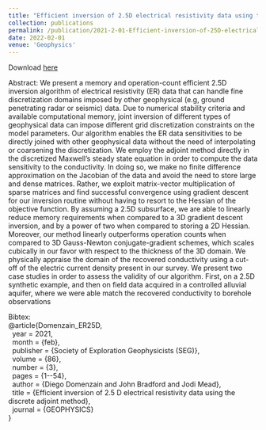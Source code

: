 ```yaml
---
title: "Efficient inversion of 2.5D electrical resistivity data using the discrete adjoint method"
collection: publications
permalink: /publication/2021-2-01-Efficient-inversion-of-25D-electrical-resistivity-data-using-the-discrete-adjoint-method
date: 2022-02-01
venue: 'Geophysics'
---
```


Download [here](https://jodimead.github.io/files/papers/E-25DR.pdf)

Abstract: 
We present a memory and operation-count efficient 2.5D inversion algorithm of electrical
resistivity (ER) data that can handle fine discretization domains imposed by other geophysical (e.g, ground penetrating radar or seismic) data. Due to numerical stability criteria and
available computational memory, joint inversion of different types of geophysical data can
impose different grid discretization constraints on the model parameters. Our algorithm
enables the ER data sensitivities to be directly joined with other geophysical data without
the need of interpolating or coarsening the discretization. We employ the adjoint method
directly in the discretized Maxwell’s steady state equation in order to compute the data
sensitivity to the conductivity. In doing so, we make no finite difference approximation on
the Jacobian of the data and avoid the need to store large and dense matrices. Rather,
we exploit matrix-vector multiplication of sparse matrices and find successful convergence
using gradient descent for our inversion routine without having to resort to the Hessian
of the objective function. By assuming a 2.5D subsurface, we are able to linearly reduce
memory requirements when compared to a 3D gradient descent inversion, and by a power
of two when compared to storing a 2D Hessian. Moreover, our method linearly outperforms
operation counts when compared to 3D Gauss-Newton conjugate-gradient schemes, which 
scales cubically in our favor with respect to the thickness of the 3D domain. We physically
appraise the domain of the recovered conductivity using a cut-off of the electric current
density present in our survey. We present two case studies in order to assess the validity
of our algorithm. First, on a 2.5D synthetic example, and then on field data acquired in a
controlled alluvial aquifer, where we were able match the recovered conductivity to borehole
observations

Bibtex:<br>
@article{Domenzain_ER25D,<br>
&nbsp;  year = 2021,<br>
&nbsp;   month = {feb},<br>
&nbsp;  publisher = {Society of Exploration Geophysicists (SEG)},<br>
&nbsp;  volume = {86},<br>
&nbsp;  number = {3},<br>
&nbsp;  pages = {1--54},<br>
&nbsp; author = {Diego Domenzain and John Bradford and Jodi Mead},<br>
&nbsp; title = {Efficient inversion of 2.5 D electrical resistivity data using the discrete adjoint method},<br>
&nbsp;  journal = {GEOPHYSICS}<br>
}
